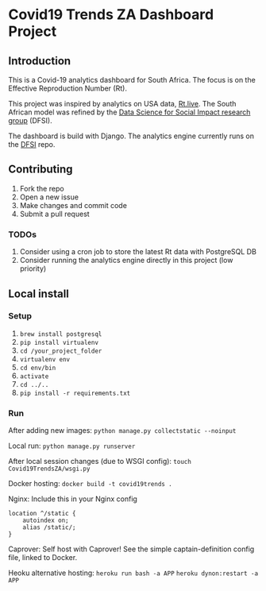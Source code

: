 # Covid19 Trends ZA Dashboard Project

## Introduction

This is a Covid-19 analytics dashboard for South Africa. The focus is on the Effective Reproduction Number (Rt).

This project was inspired by analytics on USA data, [Rt.live](https://rt.live). The South African model was refined by the [Data Science for Social Impact research group](https://github.com/dsfsi/covid19za/blob/master/notebooks/Realtime%20R0.ipynb) (DFSI).

The dashboard is build with Django. The analytics engine currently runs on the [DFSI](https://github.com/dsfsi/covid19za) repo.

## Contributing

1. Fork the repo
1. Open a new issue
1. Make changes and commit code
1. Submit a pull request

### TODOs

1. Consider using a cron job to store the latest Rt data with PostgreSQL DB
1. Consider running the analytics engine directly in this project (low priority)

## Local install

### Setup

1. `brew install postgresql`
1. `pip install virtualenv`
1. `cd /your_project_folder` 
1. `virtualenv env`
1. `cd env/bin`
1. `activate`
1. `cd ../..`
1. `pip install -r requirements.txt`

### Run

After adding new images:
`python manage.py collectstatic --noinput`

Local run:
`python manage.py runserver`

After local session changes (due to WSGI config): 
`touch Covid19TrendsZA/wsgi.py`

Docker hosting:
`docker build -t covid19trends .`

Nginx:
Include this in your Nginx config
```Nginx
location ^/static {
    autoindex on;
    alias /static/;
}
```

Caprover:
Self host with Caprover! See the simple captain-definition config file, linked to Docker.

Heoku alternative hosting:
`heroku run bash -a APP`
`heroku dynon:restart -a APP`